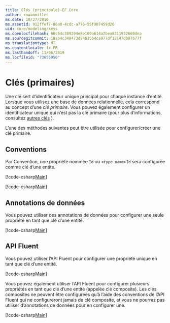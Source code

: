 ```yaml
---
title: Clés (principale)-EF Core
author: rowanmiller
ms.date: 10/27/2016
ms.assetid: 912ffef7-86a0-4cdc-a776-55f907459d20
uid: core/modeling/keys
ms.openlocfilehash: 66c64c389294e8e109a614a2bea8311932660dea
ms.sourcegitcommit: 18ab4c349473d94b15b4ca977df12147db07b77f
ms.translationtype: MT
ms.contentlocale: fr-FR
ms.lasthandoff: 11/06/2019
ms.locfileid: "73655950"
---
```

# <a name="keys-primary"></a>Clés (primaires)

Une clé sert d’identificateur unique principal pour chaque instance d’entité. Lorsque vous utilisez une base de données relationnelle, cela correspond au concept d’une *clé primaire*. Vous pouvez également configurer un identificateur unique qui n’est pas la clé primaire (pour plus d’informations, consultez [autres clés](alternate-keys.md) ).

L’une des méthodes suivantes peut être utilisée pour configurer/créer une clé primaire.

## <a name="conventions"></a>Conventions

Par Convention, une propriété nommée `Id` ou `<type name>Id` sera configurée comme clé d’une entité.

[!code-csharp[Main](../../../samples/core/Modeling/Conventions/KeyId.cs?name=KeyId&highlight=3)]

[!code-csharp[Main](../../../samples/core/Modeling/Conventions/KeyTypeNameId.cs?name=KeyIdhighlight=3)]

## <a name="data-annotations"></a>Annotations de données

Vous pouvez utiliser des annotations de données pour configurer une seule propriété en tant que clé d’une entité.

[!code-csharp[Main](../../../samples/core/Modeling/DataAnnotations/KeySingle.cs?highlight=13)]

## <a name="fluent-api"></a>API Fluent

Vous pouvez utiliser l’API Fluent pour configurer une propriété unique en tant que clé d’une entité.

[!code-csharp[Main](../../../samples/core/Modeling/FluentAPI/KeySingle.cs?highlight=11,12)]

Vous pouvez également utiliser l’API Fluent pour configurer plusieurs propriétés en tant que clé d’une entité (appelée clé composite). Les clés composites ne peuvent être configurées qu’à l’aide des conventions de l’API Fluent qui ne configureront jamais de clé composite, et vous ne pourrez pas utiliser d’annotations de données pour en configurer une.

[!code-csharp[Main](../../../samples/core/Modeling/FluentAPI/KeyComposite.cs?highlight=11,12)]
